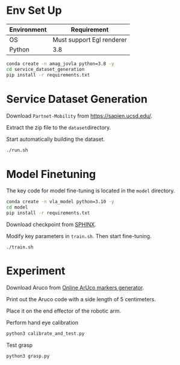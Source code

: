# Env Set Up

| Environment | Requirement               |
| ----------- | ------------------------- |
| OS          | Must support Egl renderer |
| Python      | 3.8                       |

```sh
conda create -n amag_jovla python=3.8 -y
cd service_dataset_generation
pip install -r requirements.txt
```

# Service Dataset Generation

Download `Partnet-Mobility` from https://sapien.ucsd.edu/.

Extract the zip file to the `dataset`directory.

Start automatically building the dataset.

```sh
./run.sh
```

# Model Finetuning

The key code for model fine-tuning is located in the `model` directory.

```sh
conda create -n vla_model python=3.10 -y
cd model
pip install -r requirements.txt
```

Download checkpoint from [SPHINX](https://huggingface.co/Alpha-VLLM/LLaMA2-Accessory/tree/main/finetune/mm/SPHINX/SPHINX-v2-1k).

Modify key parameters in `train.sh`. Then start fine-tuning.

```
./train.sh
```

# Experiment

Download Aruco  from [Online ArUco markers generator](https://chev.me/arucogen/).

Print out the Aruco code with a side length of 5 centimeters.

Place it on the end effector of the robotic arm.

Perform hand eye calibration

```sh
python3 calibrate_and_test.py
```

Test grasp

```
python3 grasp.py
```

